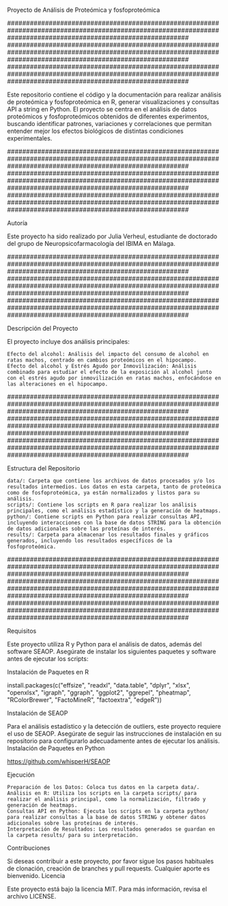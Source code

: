 Proyecto de Análisis de Proteómica y fosfoproteómica



################################################################################################################################################################
################################################################################################################################################################
################################################################################################################################################################


Este repositorio contiene el código y la documentación para realizar análisis de proteómica y fosfoproteómica en R, generar visualizaciones y consultas API a string en Python. El proyecto se centra en el análisis de datos proteómicos y fosfoproteómicos obtenidos de diferentes experimentos, buscando identificar patrones, variaciones y correlaciones que permitan entender mejor los efectos biológicos de distintas condiciones experimentales.


################################################################################################################################################################
################################################################################################################################################################
################################################################################################################################################################

Autoría

Este proyecto ha sido realizado por Julia Verheul, estudiante de doctorado del grupo de Neuropsicofarmacología del IBIMA en Málaga.


################################################################################################################################################################
################################################################################################################################################################
################################################################################################################################################################

Descripción del Proyecto

El proyecto incluye dos análisis principales:

    Efecto del alcohol: Análisis del impacto del consumo de alcohol en ratas machos, centrado en cambios proteómicos en el hipocampo.
    Efecto del alcohol y Estrés Agudo por Inmovilización: Análisis combinado para estudiar el efecto de la exposición al alcohol junto con el estrés agudo por inmovilización en ratas machos, enfocándose en las alteraciones en el hipocampo.




################################################################################################################################################################
################################################################################################################################################################
################################################################################################################################################################

Estructura del Repositorio

    data/: Carpeta que contiene los archivos de datos procesados y/o los resultados intermedios. Los datos en esta carpeta, tanto de proteómica como de fosfoproteómica, ya están normalizados y listos para su análisis.
    scripts/: Contiene los scripts en R para realizar los análisis principales, como el análisis estadístico y la generación de heatmaps.
    python/: Contiene scripts en Python para realizar consultas API, incluyendo interacciones con la base de datos STRING para la obtención de datos adicionales sobre las proteínas de interés.
    results/: Carpeta para almacenar los resultados finales y gráficos generados, incluyendo los resultados específicos de la fosfoproteómica.



################################################################################################################################################################
################################################################################################################################################################
################################################################################################################################################################

Requisitos

Este proyecto utiliza R y Python para el análisis de datos, además del software SEAOP. Asegúrate de instalar los siguientes paquetes y software antes de ejecutar los scripts:


Instalación de Paquetes en R

install.packages(c("effsize", "readxl", "data.table", "dplyr", "xlsx", "openxlsx", "igraph", 
                   "ggraph", "ggplot2", "ggrepel", "pheatmap", "RColorBrewer", 
                   "FactoMineR", "factoextra", "edgeR"))


Instalación de SEAOP

Para el análisis estadístico y la detección de outliers, este proyecto requiere el uso de SEAOP. Asegúrate de seguir las instrucciones de instalación en su repositorio para configurarlo adecuadamente antes de ejecutar los análisis.
Instalación de Paquetes en Python

https://github.com/whisperH/SEAOP

Ejecución

    Preparación de los Datos: Coloca tus datos en la carpeta data/.
    Análisis en R: Utiliza los scripts en la carpeta scripts/ para realizar el análisis principal, como la normalización, filtrado y generación de heatmaps.
    Consultas API en Python: Ejecuta los scripts en la carpeta python/ para realizar consultas a la base de datos STRING y obtener datos adicionales sobre las proteínas de interés.
    Interpretación de Resultados: Los resultados generados se guardan en la carpeta results/ para su interpretación.

Contribuciones

Si deseas contribuir a este proyecto, por favor sigue los pasos habituales de clonación, creación de branches y pull requests. Cualquier aporte es bienvenido.
Licencia

Este proyecto está bajo la licencia MIT. Para más información, revisa el archivo LICENSE.
